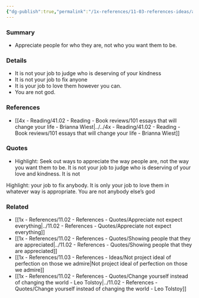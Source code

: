 ```yaml
---
{"dg-publish":true,"permalink":"/1x-references/11-03-references-ideas/appreciate-people-for-who-they-are-not-how-you-want-them-to-be/","dgHomeLink":true,"dgPassFrontmatter":false,"dgShowBacklinks":true,"dgShowLocalGraph":false,"dgShowInlineTitle":true}
---
```



### Summary
- Appreciate people for who they are, not who you want them to be.

### Details
- It is not your job to judge who is deserving of your kindness
- It is not your job to fix anyone
- It is your job to love them however you can.
- You are not god.

### References
- [[4x - Reading/41.02 - Reading - Book reviews/101 essays that will change your life - Brianna Wiest|../../4x - Reading/41.02 - Reading - Book reviews/101 essays that will change your life - Brianna Wiest]]

### Quotes
- Highlight: Seek out ways to appreciate the way people are, not the way you want them to be. It is not your job to judge who is deserving of your love and kindness. It is not

Highlight: your job to fix anybody. It is only your job to love them in whatever way is appropriate. You are not anybody else’s god 

### Related
- [[1x - References/11.02 - References - Quotes/Appreciate not expect everything|../11.02 - References - Quotes/Appreciate not expect everything]]
- [[1x - References/11.02 - References - Quotes/Showing people that they are appreciated|../11.02 - References - Quotes/Showing people that they are appreciated]]
- [[1x - References/11.03 - References - Ideas/Not project ideal of perfection on those we admire|Not project ideal of perfection on those we admire]]
- [[1x - References/11.02 - References - Quotes/Change yourself instead of changing the world - Leo Tolstoy|../11.02 - References - Quotes/Change yourself instead of changing the world - Leo Tolstoy]]